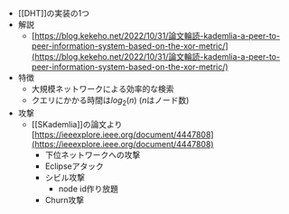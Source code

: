 - [[DHT]]の実装の1つ
- 解説
	- [https://blog.kekeho.net/2022/10/31/論文輪読-kademlia-a-peer-to-peer-information-system-based-on-the-xor-metric/](https://blog.kekeho.net/2022/10/31/論文輪読-kademlia-a-peer-to-peer-information-system-based-on-the-xor-metric/)
- 特徴
	- 大規模ネットワークによる効率的な検索
	- クエリにかかる時間は$log_{2}{(n)}$ ($n$はノード数)
- 攻撃
	- [[SKademlia]]の論文より [https://ieeexplore.ieee.org/document/4447808](https://ieeexplore.ieee.org/document/4447808)
		- 下位ネットワークへの攻撃
		- Eclipseアタック
		- シビル攻撃
			- node id作り放題
		- Churn攻撃


